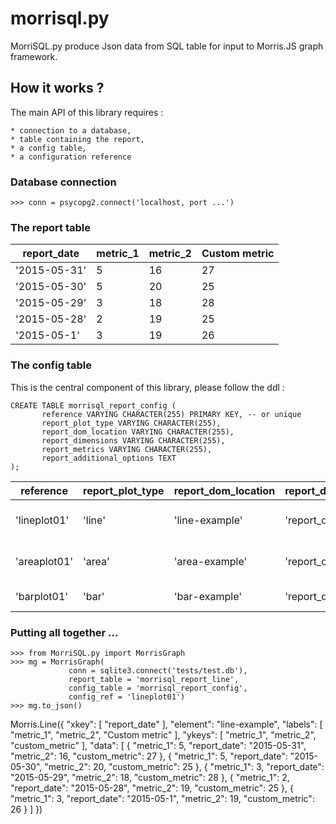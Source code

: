 # morrisql.py

MorriSQL.py produce Json data from SQL table for input to Morris.JS graph framework.


## How it works ?

The main API of this library requires :

    * connection to a database,
    * table containing the report,
    * a config table,
    * a configuration reference

### Database connection

    >>> conn = psycopg2.connect('localhost, port ...')


### The report table


| report_date | metric_1 | metric_2 | Custom metric |
|---|---|---|---
'2015-05-31'| 5| 16| 27|
'2015-05-30'| 5| 20| 25|
'2015-05-29'| 3| 18| 28|
'2015-05-28'| 2| 19| 25|
'2015-05-1' | 3| 19| 26|


### The config table

This is the central component of this library, please follow the ddl :

    CREATE TABLE morrisql_report_config (
           reference VARYING CHARACTER(255) PRIMARY KEY, -- or unique
           report_plot_type VARYING CHARACTER(255),
           report_dom_location VARYING CHARACTER(255),
           report_dimensions VARYING CHARACTER(255),
           report_metrics VARYING CHARACTER(255),
           report_additional_options TEXT
    );


| reference | report_plot_type | report_dom_location | report_dimensions | report_metrics | report_additional_options |
|---|---|---|---|---|---|
|'lineplot01'| 'line' | 'line-example' | 'report_date' | 'metric_1, metric_2, Custom metric' | NULL |
|'areaplot01'| 'area' | 'area-example' | 'report_date' | 'metric_1, metric_2, Custom metric' | NULL |
|'barplot01' | 'bar'  | 'bar-example'  | 'report_date' | 'Variable_A, Variable B'            | NULL |


### Putting all together ...

    >>> from MorriSQL.py import MorrisGraph
    >>> mg = MorrisGraph(
                 conn = sqlite3.connect('tests/test.db'),        
                 report_table = 'morrisql_report_line',
                 config_table = 'morrisql_report_config',
                 config_ref = 'lineplot01')
    >>> mg.to_json()
Morris.Line({
  "xkey": [
    "report_date"
  ], 
  "element": "line-example", 
  "labels": [
    "metric_1", 
    "metric_2", 
    "Custom metric"
  ], 
  "ykeys": [
    "metric_1", 
    "metric_2", 
    "custom_metric"
  ], 
  "data": [
    {
      "metric_1": 5, 
      "report_date": "2015-05-31", 
      "metric_2": 16, 
      "custom_metric": 27
    }, 
    {
      "metric_1": 5, 
      "report_date": "2015-05-30", 
      "metric_2": 20, 
      "custom_metric": 25
    }, 
    {
      "metric_1": 3, 
      "report_date": "2015-05-29", 
      "metric_2": 18, 
      "custom_metric": 28
    }, 
    {
      "metric_1": 2, 
      "report_date": "2015-05-28", 
      "metric_2": 19, 
      "custom_metric": 25
    }, 
    {
      "metric_1": 3, 
      "report_date": "2015-05-1", 
      "metric_2": 19, 
      "custom_metric": 26
    }
  ]
})